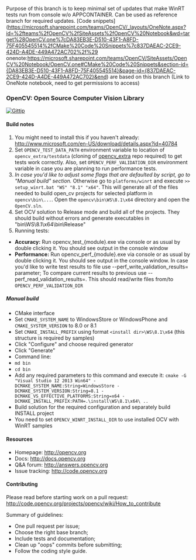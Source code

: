 Purpose of this branch is to keep minimal set of updates that make WinRT tests run from console w/o APPCONTAINER. Can be used as reference branch for required updates. [Code snippets](https://microsoft.sharepoint.com/teams/OpenCV/_layouts/OneNote.aspx?id=%2fteams%2fOpenCV%2fSiteAssets%2fOpenCV%20Notebook&wd=target%28OpenCV.one%7cDA83EB3E-D510-43F1-A8FD-75F405545514%2fCMake%20Code%20Snippets%7c837DAEAC-2CE9-424D-A4DE-449A472AC702%2f%29
onenote:https://microsoft.sharepoint.com/teams/OpenCV/SiteAssets/OpenCV%20Notebook/OpenCV.one#CMake%20Code%20Snippets&section-id={DA83EB3E-D510-43F1-A8FD-75F405545514}&page-id={837DAEAC-2CE9-424D-A4DE-449A472AC702}&end) are based on this branch (Link to OneNote notebook, need to get permissions to access)

### OpenCV: Open Source Computer Vision Library

[![Gittip](http://img.shields.io/gittip/OpenCV.png)](https://www.gittip.com/OpenCV/)

#### Build notes

1. You might need to install this if you haven't already: http://www.microsoft.com/en-US/download/details.aspx?id=40784
2. Set ```OPENCV_TEST_DATA_PATH``` environment variable to location of ```opencv_extra/testdata``` (cloning of [opencv_extra](https://github.com/Itseez/opencv_extra) repo required) to get tests work correctly. Also, set ```OPENCV_PERF_VALIDATION_DIR``` environment variable in case you are planning to run performance tests.
3. *In case you'd like to adjust some flags that are defaulted by script, go to "Manual build" section.* Otherwise go to ```platforms/winrt``` and execute ```>> setup_winrt.bat "WS" "8.1" "x64"```.
This will generate all of the files needed to build open_cv projects for selected platform in ```opencv\bin\...```. Open the ```opencv\bin\WS\8.1\x64``` directory and open the ```OpenCV.sln```.
4. Set OCV solution to Release mode and build all of the projects. They should build without errors and generate executables in "bin\WS\8.1\x64\bin\Release\"
5. Running tests:
 
 - **Accuracy:** Run opencv_test_{module}.exe via console or as usual by double clicking it. You should see output in the console window
 - **Performance:** Run opencv_perf_{module}.exe via console or as usual by double clicking it. You should see output in the console window. In case you'd like to write test results to file use --perf_write_validation_results=<filename> parameter; To compare current results to previous use --perf_read_validation_results=<filename>. This should read/write files from/to ```OPENCV_PERF_VALIDATION_DIR```

##### Manual build
- CMake interface
 - Set ```CMAKE_SYSTEM_NAME``` to WindowsStore or WindowsPhone and ```CMAKE_SYSTEM_VERSION``` to 8.0 or 8.1
 - Set ```CMAKE_INSTALL_PREFIX``` using format ```<install dir>\WS\8.1\x64``` (this structure is required by samples)
 - Click "Configure" and choose required generator
 - Click "Generate"
- Command line:
 - ```md bin```
 - ```cd bin```
 - Add any required parameters to this command and execute it: ```cmake -G "Visual Studio 12 2013 Win64" -DCMAKE_SYSTEM_NAME:String=WindowsStore -DCMAKE_SYSTEM_VERSION:String=8.1 -DCMAKE_VS_EFFECTIVE_PLATFORMS:String=x64 -DCMAKE_INSTALL_PREFIX:PATH=.\install\WS\8.1\x64\ ..```
- Build solution for the required configuration and separately build INSTALL project 
- You need to set ```OPENCV_WINRT_INSTALL_DIR``` to use installed OCV with WinRT samples

#### Resources

* Homepage: <http://opencv.org>
* Docs: <http://docs.opencv.org>
* Q&A forum: <http://answers.opencv.org>
* Issue tracking: <http://code.opencv.org>

#### Contributing

Please read before starting work on a pull request: <http://code.opencv.org/projects/opencv/wiki/How_to_contribute>

Summary of guidelines:

* One pull request per issue;
* Choose the right base branch;
* Include tests and documentation;
* Clean up "oops" commits before submitting;
* Follow the coding style guide.

